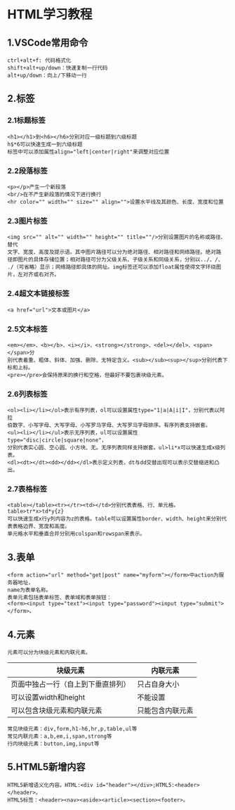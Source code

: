 # HTML学习教程
## 1.VSCode常用命令
    ctrl+alt+f: 代码格式化
    shift+alt+up/down：快速复制一行代码
    alt+up/down：向上/下移动一行
## 2.标签
### 2.1标题标签
    <h1></h1>到<h6></h6>分别对应一级标题到六级标题
    h$*6可以快速生成一到六级标题
    标签中可以添加属性align="left|center|right"来调整对应位置
### 2.2段落标签
    <p></p>产生一个新段落
    <br/>在不产生新段落的情况下进行换行
    <hr color="" width="" size="" align="">设置水平线及其颜色、长度、宽度和位置
### 2.3图片标签
    <img src="" alt="" width="" height="" title=""/>分别设置图片的名称或路径、替代
    文字、宽度、高度及提示语。其中图片路径可以分为绝对路径、相对路径和网络路径。绝对路
    径即图片的具体存储位置；相对路径可分为父级关系、子级关系和同级关系，分别以../、/、
    ./（可省略）显示；网络路径即具体的网址。img标签还可以添加float属性使得文字环绕图片，左对齐或右对齐。
### 2.4超文本链接标签
    <a href="url">文本或图片</a>
### 2.5文本标签
    <em></em>、<b></b>、<i></i>、<strong></strong>、<del></del>、<span></span>分
    别代表着重、粗体、斜体、加强、删除、无特定含义。<sub></sub><sup></sup>分别代表下标和上标。
    <pre></pre>会保持原来的换行和空格，但最好不要包裹块级元素。
### 2.6列表标签
    <ol><li></li></ol>表示有序列表，ol可以设置属性type="1|a|A|i|I"，分别代表以阿拉
    伯数字、小写字母、大写字母、小写罗马字母、大写罗马字母排序。有序列表支持嵌套。
    <ul><li></li></ul>表示无序列表，ul可以设置属性type="disc|circle|square|none"，
    分别代表实心圆、空心圆、小方块、无。无序列表同样支持嵌套。ul>li*x可以快速生成x级列表。
    <dl><dt></dt><dd></dd></dl>表示定义列表，dt与dd交替出现可以表示交替缩进和凸出。
### 2.7表格标签
    <table></table><tr></tr><td></td>分别代表表格、行、单元格。table>tr*x>td*y{z}
    可以快速生成x行y列内容为z的表格。table可以设置属性border、width、height来分别代
    表表格边界、宽度和高度。
    单元格水平和垂直合并分别用colspan和rowspan来表示。
## 3.表单
    <form action="url" method="get|post" name="myform"></form>中action为服务器地址，
    name为表单名称。
    表单元素包括表单标签、表单域和表单按钮：
    <form><input type="text"><input type="password"><input type="submit"></form>。
## 4.元素
    元素可以分为块级元素和内联元素。
|块级元素|内联元素|
|---|---|
|页面中独占一行（自上到下垂直排列）|只占自身大小|
|可以设置width和height|不能设置|
|可以包含块级元素和内联元素|只能包含内联元素|
    常见块级元素：div,form,h1-h6,hr,p,table,ul等
    常见内联元素：a,b,em,i,span,strong等
    行内块级元素：button,img,input等
## 5.HTML5新增内容
    HTML5新增语义化内容。HTML:<div id="header"></div>;HTML5:<header></header>。
    HTML5标签：<header><nav><aside><article><section><footer>。
